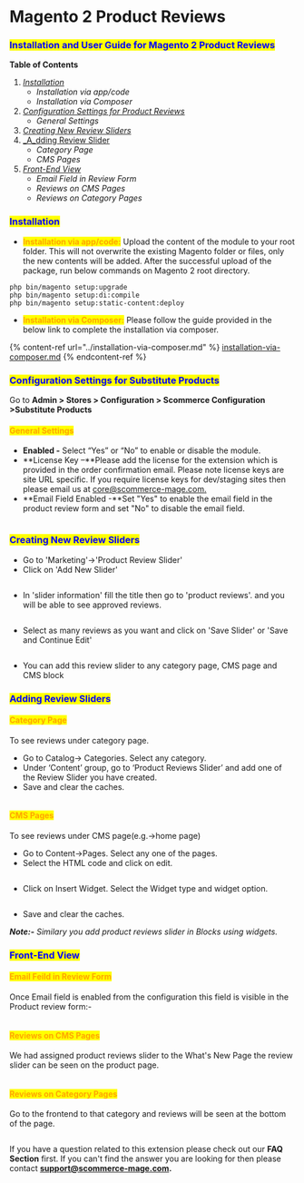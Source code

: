 # Magento 2 Product Reviews

### <mark style="color:blue;">Installation and User Guide for Magento 2 Product Reviews</mark>

**Table of Contents**

1. [_Installation_ ](magento-2-product-reviews.md#\_bookmark0)
   * _Installation via app/code_&#x20;
   * _Installation via Composer_
2. [_Configuration Settings for Product Reviews_](magento-2-product-reviews.md#\_bookmark3)
   * _General Settings_&#x20;
3. [_Creating New Review Sliders_](magento-2-product-reviews.md#\_bookmark5)
4. [_A_d](magento-2-product-reviews.md#\_bookmark5)[ding Review Slider](magento-2-product-reviews.md#\_bookmark5)
   * _Category Page_
   * _CMS Pages_
5. [_Front-End View_](magento-2-product-reviews.md#front-end-view)
   * _Email Field in Review Form_
   * _Reviews on CMS Pages_
   * _Reviews on Category Pages_

### <mark style="color:blue;">Installation</mark> <a href="#_bookmark0" id="_bookmark0"></a>

* <mark style="color:orange;">**Installation via app/code:**</mark> Upload the content of the module to your root folder. This will not overwrite the existing Magento folder or files, only the new contents will be added. After the successful upload of the package, run below commands on Magento 2 root directory.

```
php bin/magento setup:upgrade
php bin/magento setup:di:compile
php bin/magento setup:static-content:deploy
```

* <mark style="color:orange;">**Installation via Composer:**</mark> Please follow the guide provided in the below link to complete the installation via composer.

{% content-ref url="../installation-via-composer.md" %}
[installation-via-composer.md](../installation-via-composer.md)
{% endcontent-ref %}

### <mark style="color:blue;">Configuration Settings for Substitute Products</mark> <a href="#_bookmark3" id="_bookmark3"></a>

Go to **Admin > Stores > Configuration > Scommerce Configuration >Substitute Products**

#### <mark style="color:orange;">General Settings</mark> <a href="#_bookmark4" id="_bookmark4"></a>

* **Enabled -** Select “Yes” or “No” to enable or disable the module.
* **License Key –**Please add the license for the extension which is provided in the order confirmation email. Please note license keys are site URL specific. If you require license keys for dev/staging sites then please email us at [core@scommerce-mage.com.](file:///C:/Users/KoshleshDange/Downloads/Microsoft.SkypeApp\_kzf8qxf38zg5c!App/All/core%40scommerce-mage.com)
* **Email Field Enabled -**Set "Yes" to enable the email field in the product review form and set "No" to disable the email field.

<figure><img src="../../.gitbook/assets/image (17).png" alt=""><figcaption></figcaption></figure>

### <mark style="color:blue;">Creating New Review Sliders</mark> <a href="#_bookmark5" id="_bookmark5"></a>

* Go to 'Marketing'->'Product Review Slider'
* Click on 'Add New Slider'&#x20;

<figure><img src="../../.gitbook/assets/image (63).png" alt=""><figcaption></figcaption></figure>

* In 'slider information' fill the title then go to 'product reviews'. and you will be able to see approved reviews.&#x20;

<figure><img src="../../.gitbook/assets/image (67).png" alt=""><figcaption></figcaption></figure>

* Select as many reviews as you want and click on 'Save Slider' or 'Save and Continue Edit'

<figure><img src="../../.gitbook/assets/image (32).png" alt=""><figcaption></figcaption></figure>

* You can add this review slider to any category page, CMS page and CMS block

### <mark style="color:blue;">Adding Review Sliders</mark> <a href="#_bookmark5" id="_bookmark5"></a>

#### <mark style="color:orange;">Category Page</mark> <a href="#_bookmark4" id="_bookmark4"></a>

To see reviews under category page.&#x20;

* Go to Catalog-> Categories. Select any category.
* Under ‘Content’ group, go to ‘Product Reviews Slider’ and add one of the Review Slider you have created.
* Save and clear the caches.

<figure><img src="../../.gitbook/assets/image_2023_02_20T10_19_21_659Z.png" alt=""><figcaption></figcaption></figure>

#### <mark style="color:orange;">CMS Pages</mark> <a href="#_bookmark4" id="_bookmark4"></a>

To see reviews under CMS page(e.g.->home page)&#x20;

* Go to Content->Pages. Select any one of the pages.
* Select the HTML code and click on edit.

<figure><img src="../../.gitbook/assets/image (33).png" alt=""><figcaption></figcaption></figure>

* Click on Insert Widget. Select the Widget type and widget option.

<figure><img src="../../.gitbook/assets/image (64).png" alt=""><figcaption></figcaption></figure>

* Save and clear the caches.

_**Note:-** Similary you add product reviews slider in Blocks using widgets._

### <mark style="color:blue;">Front-End View</mark>

#### <mark style="color:orange;">Email Feild in Review Form</mark> <a href="#_bookmark4" id="_bookmark4"></a>

Once Email field is enabled from the configuration this field is visible in the Product review form:-

<figure><img src="../../.gitbook/assets/image (35).png" alt=""><figcaption></figcaption></figure>

#### <mark style="color:orange;">Reviews on CMS Pages</mark> <a href="#_bookmark4" id="_bookmark4"></a>

We had assigned product reviews slider to the What's New Page the review slider can be seen on the product page.&#x20;

<figure><img src="../../.gitbook/assets/image (68).png" alt=""><figcaption></figcaption></figure>

#### <mark style="color:orange;">Reviews on Category Pages</mark> <a href="#_bookmark4" id="_bookmark4"></a>

Go to the frontend to that category and reviews will be seen at the bottom of the page.

<figure><img src="../../.gitbook/assets/image (62).png" alt=""><figcaption></figcaption></figure>

If you have a question related to this extension please check out our **FAQ Section** first. If you can't find the answer you are looking for then please contact [**support@scommerce-mage.com**](mailto:core@scommerce-mage.com)**.**
